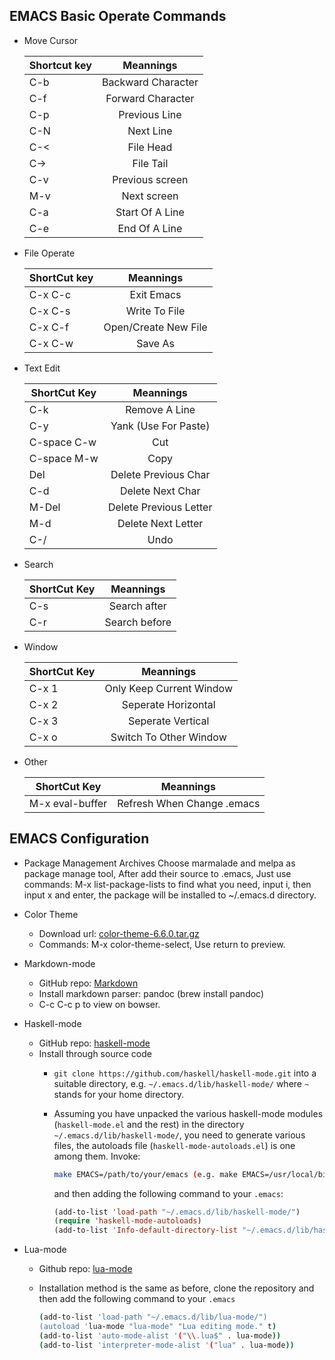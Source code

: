 ## EMACS Basic Operate Commands

- Move Cursor

  | Shortcut key        | Meannings                 |
  | ------------------  |:--------------------:     |
  | C-b                 | Backward Character        |
  | C-f                 | Forward Character         |
  | C-p                 | Previous Line             |
  | C-N                 | Next Line                 |
  | C-<                 | File Head                 |
  | C->                 | File Tail                 |
  | C-v                 | Previous screen           |
  | M-v                 | Next screen               |
  | C-a                 | Start Of A Line           |
  | C-e                 | End Of A Line             |

  
- File Operate

  | ShortCut key        | Meannings                 |
  | ------------------- |:-----------------------:  |
  | C-x C-c             | Exit Emacs                |
  | C-x C-s             | Write To File             |
  | C-x C-f             | Open/Create New File      |
  | C-x C-w             | Save As                   |
  
  
- Text Edit

  | ShortCut Key        | Meannings                 |
  | ------------------- |:------------------------: |
  | C-k                 | Remove A Line             |
  | C-y                 | Yank (Use For Paste)      |
  | C-space C-w         | Cut                       |
  | C-space M-w         | Copy                      |
  | Del                 | Delete Previous Char      |
  | C-d                 | Delete Next Char          |
  | M-Del               | Delete Previous Letter    |
  | M-d                 | Delete Next Letter        |
  | C-/                 | Undo                      |
  
  
- Search  
  
  | ShortCut Key        | Meannings                 |
  | ------------------- |:------------------------: |
  | C-s                 | Search after              |
  | C-r                 | Search before             |
  
  
- Window


  | ShortCut Key        | Meannings                 |
  | ------------------  |:------------------------: |
  | C-x 1               | Only Keep Current Window  |
  | C-x 2               | Seperate Horizontal       |
  | C-x 3               | Seperate Vertical         |
  | C-x o               | Switch To Other Window    |

- Other
 
  | ShortCut Key        | Meannings                 |
  | ------------------  |:------------------------: |
  | M-x eval-buffer     | Refresh When Change .emacs|
  
  
## EMACS Configuration

- Package Management Archives
Choose marmalade and melpa as package manage tool, After add their source to .emacs, Just use commands: M-x list-package-lists to find what you need, input i, then input x and enter, the package will be installed to ~/.emacs.d directory.


- Color Theme
  - Download url: [color-theme-6.6.0.tar.gz](http://ftp.twaren.net/Unix/NonGNU/color-theme/color-theme-6.6.0.tar.gz)
  - Commands: M-x color-theme-select, Use return to preview.
  
- Markdown-mode
  - GitHub repo: [Markdown](https://github.com/jrblevin/markdown-mode)
  - Install markdown parser: pandoc (brew install pandoc)
  - C-c C-c p to view on bowser. 
  
- Haskell-mode
  - GitHub repo: [haskell-mode](https://github.com/haskell/haskell-mode)
  - Install through source code
    - `git clone https://github.com/haskell/haskell-mode.git` into a suitable directory, e.g. `~/.emacs.d/lib/haskell-mode/` where `~` stands for your home directory.
		
    - Assuming you have unpacked the various haskell-mode modules (`haskell-mode.el` and the rest) in the directory `~/.emacs.d/lib/haskell-mode/`, you need to generate various files, the autoloads file (`haskell-mode-autoloads.el`) is one among them. Invoke:
	  
	  ```bash
	  make EMACS=/path/to/your/emacs (e.g. make EMACS=/usr/local/bin/emacs)
	  ```
	  and then adding the following command to your `.emacs`:
	  ```el
	  (add-to-list 'load-path "~/.emacs.d/lib/haskell-mode/")
	  (require 'haskell-mode-autoloads)
	  (add-to-list 'Info-default-directory-list "~/.emacs.d/lib/haskell-mode/")
	  ```
- Lua-mode
  - Github repo: [lua-mode](https://github.com/immerrr/lua-mode/)
  - Installation method is the same as before, clone the repository and then add the following command to your `.emacs`
    
	```bash
	(add-to-list 'load-path "~/.emacs.d/lib/lua-mode/")	
	(autoload 'lua-mode "lua-mode" "Lua editing mode." t)
	(add-to-list 'auto-mode-alist '("\\.lua$" . lua-mode))
	(add-to-list 'interpreter-mode-alist '("lua" . lua-mode))
	```
